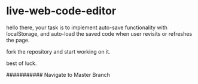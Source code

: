 # live-web-code-editor

hello there, your task is to implement auto-save functionality with localStorage, and auto-load the saved code when user revisits or refreshes the page.

fork the repository and start working on it.

best of luck.

###########
Navigate to Master Branch
